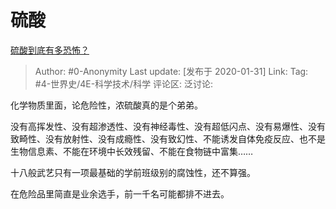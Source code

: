# 硫酸
[硫酸到底有多恐怖？](https://www.zhihu.com/question/58803251/answer/991558564)

> Author: #0-Anonymity
> Last update: [发布于 2020-01-31]
> Link:
> Tag: #4-世界史/4E-科学技术/科学
> 评论区:
> 泛讨论:

化学物质里面，论危险性，浓硫酸真的是个弟弟。

没有高挥发性、没有超渗透性、没有神经毒性、没有超低闪点、没有易爆性、没有致畸性、没有放射性、没有成瘾性、没有致幻性、不能诱发自体免疫反应、也不是生物信息素、不能在环境中长效残留、不能在食物链中富集……

十八般武艺只有一项最基础的学前班级别的腐蚀性，还不算强。

在危险品里简直是业余选手，前一千名可能都排不进去。
